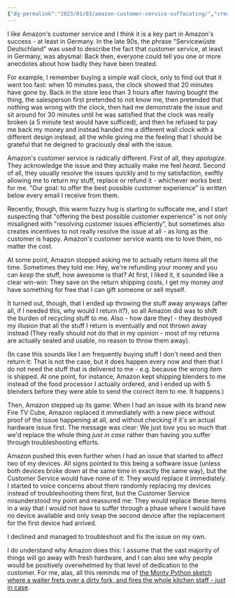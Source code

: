 ```yaml
---
{"dg-permalink":"2023/01/03/amazon-customer-service-suffocating/","created-date":"2023-01-03T00:00:00","dg-home":false,"dg-pinned":false,"dg-home-link":false,"dg-publish":true,"type":"post","excerpt":"I like Amazon's customer service and I think it is a key part in Amazon's success - at least in Germany. But lately, their dedication starts to suffocate me.","disabled rules":["header-increment","yaml-title","yaml-title-alias","file-name-heading"],"title":"Amazon's Hug is Suffocating","aliases":["Amazon's Hug is Suffocating"],"linter-yaml-title-alias":"Amazon's Hug is Suffocating","updated-date":"2025-05-05T17:44:21","tags":["Misc"],"dg-path":"2023-01-03-amazon-customer-service-suffocating.md","permalink":"/2023/01/03/amazon-customer-service-suffocating/","dgPassFrontmatter":true}
---
```



I like Amazon's customer service and I think it is a key part in Amazon's success - at least in Germany.
In the late 90s, the phrase "Servicewüste Deutschland" was used to describe the fact that customer service, at least in Germany, was abysmal: Back then, everyone could tell you one or more anecdotes about how badly they have been treated.

For example, I remember buying a simple wall clock, only to find out that it went too fast: when 10 minutes pass, the clock showed that 20 minutes have gone by. Back in the store less than 3 hours after having bought the thing, the salesperson first pretended to not know me, then pretended that nothing was wrong with the clock, then had me demonstrate the issue and sit around for 30 minutes until he was satisfied that the clock was really broken (a 5 minute test would have sufficed), and then he refused to pay me back my money and instead handed me a different wall clock with a different design instead, all the while giving me the feeling that I should be grateful that he deigned to graciously deal with the issue.

Amazon's customer service is radically different. First of all, they _apologize_. They acknowledge the issue and they actually make me feel _heard_. Second of all, they usually resolve the issues quickly and to my satisfaction, swiftly allowing me to return my stuff, replace or refund it - whichever works best for me. "Our goal: to offer the best possible customer experience" is written below every email I receive from them.

Recently, though, this warm fuzzy hug is starting to suffocate me, and I start suspecting that "offering the best possible customer experience" is not only misaligned with "resolving customer issues efficiently", but sometimes also creates incentives to not really resolve the issue at all - as long as the customer is happy. Amazon's customer service wants me to love them, no matter the cost.

At some point, Amazon stopped asking me to actually return items all the time. Sometimes they told me: Hey, we're refunding your money and you can _keep_ the stuff, how awesome is that? At first, I liked it, it sounded like a clear win-win: They save on the return shipping costs, I get my money _and_ have something for free that I can gift someone or sell myself.

It turned out, though, that I ended up throwing the stuff away anyways (after all, if I needed this, why would I return it?), so all Amazon did was to  shift the burden of recycling stuff to me. Also - how dare they! - they destroyed my illusion that all the stuff I return is eventually and not thrown away instead (They really should not do that in my opinion - most of my returns are actually sealed and usable, no reason to throw them away).

(In case this sounds like I am frequently buying stuff I don't need and then return it: That is not the case, but it does happen every now and then that I do not need the stuff that is delivered to me - e.g. because the wrong item is shipped. At one point, for instance, Amazon kept shipping blenders to me instead of the food processor I actually ordered, and I ended up with 5 blenders before they were able to send the correct item to me. It happens.)

Then, Amazon stepped up its game: When I had an issue with its brand new Fire TV Cube, Amazon replaced it immediately with a new piece without proof of the issue happening at all, and without checking if it's an actual hardware issue first. The message was clear: We just _love_ you so much that we'd replace the whole thing _just in case_ rather than having you suffer through troubleshooting efforts.

Amazon pushed this even further when I had an issue that started to affect two of my devices. All signs pointed to this being a software issue (unless both devices broke down at the same time in exactly the same way), but the Customer Service would have none of it: They would replace it immediately. I started to voice concerns about them randomly replacing my devices instead of troubleshooting them first, but the Customer Service misunderstood my point and reassured me: They would replace these items in a way that I would not have to suffer through a phase where I would have no device available and only swap the second device after the replacement for the first device had arrived.

I declined and managed to troubleshoot and fix the issue on my own.

I do understand why Amazon does this: I assume that the vast majority of things will go away with fresh hardware, and I can also see why people would be positively overwhelmed by that level of dedication to the customer. For me, alas, all this reminds me of [the Monty Python sketch where a waiter frets over a dirty fork, and fires the whole kitchen staff - just in case](https://www.youtube.com/watch?v=oCLtaK7KLEM).
